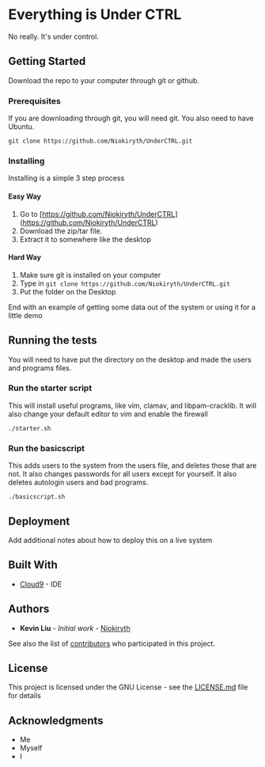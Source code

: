 # Everything is Under CTRL

No really. It's under control.
## Getting Started
Download the repo to your computer through git or github.

### Prerequisites
If you are downloading through git, you will need git. You also need to have Ubuntu.

```
git clone https://github.com/Niokiryth/UnderCTRL.git
```

### Installing

Installing is a simple 3 step process

#### Easy Way

1. Go to [https://github.com/Niokiryth/UnderCTRL] (https://github.com/Niokiryth/UnderCTRL)
2. Download the zip/tar file.
3. Extract it to somewhere like the desktop


#### Hard Way

1. Make sure git is installed on your computer
2. Type in `git clone https://github.com/Niokiryth/UnderCTRL.git`
3. Put the folder on the Desktop


End with an example of getting some data out of the system or using it for a little demo

## Running the tests

You will need to have put the directory on the desktop and made the users and programs files.

### Run the starter script

This will install useful programs, like vim, clamav, and libpam-cracklib. It will also change your default editor to vim and enable the firewall

```
./starter.sh

```

### Run the basicscript

This adds users to the system from the users file, and deletes those that are not. It also changes passwords for all users except for yourself.
It also deletes autologin users and bad programs.

```
./basicscript.sh
```

## Deployment

Add additional notes about how to deploy this on a live system

## Built With

* [Cloud9](https://c9.io) - IDE

## Authors

* **Kevin Liu** - *Initial work* - [Niokiryth](https://github.com/Niokiryth)

See also the list of [contributors](https://github.com/your/project/contributors) who participated in this project.

## License

This project is licensed under the GNU License - see the [LICENSE.md](LICENSE.md) file for details

## Acknowledgments

* Me
* Myself
* I
